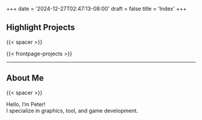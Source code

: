 +++
date = '2024-12-27T02:47:13-08:00'
draft = false
title = 'Index'
+++

## Highlight Projects

{{< spacer >}}

{{< frontpage-projects >}}

-------------------------------------------------------

## About Me

{{< spacer >}}

Hello, I’m Peter!  
I specialize in graphics, tool, and game development.  
